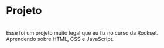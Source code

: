 # Projeto
<br>Esse foi um projeto muito legal que eu fiz no curso da Rockset.
<br>Aprendendo sobre HTML, CSS e JavaScript.
